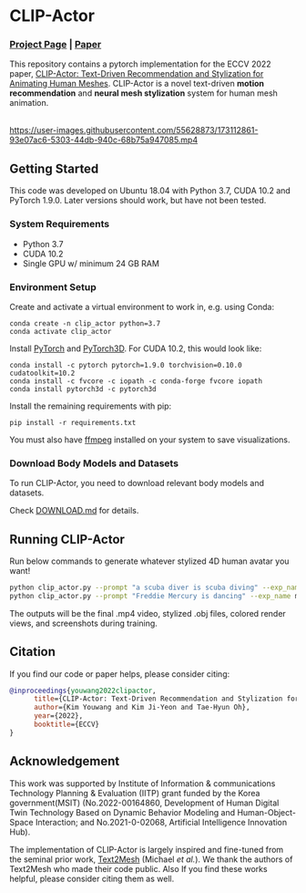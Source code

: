 # CLIP-Actor 
### [Project Page](https://clip-actor.github.io) | [Paper](https://arxiv.org/abs/2206.04382)
This repository contains a pytorch implementation for the ECCV 2022 paper, [CLIP-Actor: Text-Driven Recommendation and Stylization for Animating Human Meshes](https://arxiv.org/abs/2206.04382). CLIP-Actor is a novel text-driven **motion recommendation** and **neural mesh stylization** system for human mesh animation.<br><br>

https://user-images.githubusercontent.com/55628873/173112861-93e07ac6-5303-44db-940c-68b75a947085.mp4

## Getting Started
This code was developed on Ubuntu 18.04 with Python 3.7, CUDA 10.2 and PyTorch 1.9.0. Later versions should work, but have not been tested.

### System Requirements
- Python 3.7
- CUDA 10.2
- Single GPU w/ minimum 24 GB RAM

### Environment Setup
Create and activate a virtual environment to work in, e.g. using Conda:
```
conda create -n clip_actor python=3.7
conda activate clip_actor
```

Install [PyTorch](https://pytorch.org/) and [PyTorch3D](https://github.com/facebookresearch/pytorch3d/blob/main/INSTALL.md). For CUDA 10.2, this would look like:
```
conda install -c pytorch pytorch=1.9.0 torchvision=0.10.0 cudatoolkit=10.2
conda install -c fvcore -c iopath -c conda-forge fvcore iopath
conda install pytorch3d -c pytorch3d
```

Install the remaining requirements with pip:
```
pip install -r requirements.txt
```

You must also have [ffmpeg](https://ffmpeg.org/) installed on your system to save visualizations.

### Download Body Models and Datasets
To run CLIP-Actor, you need to download relevant body models and datasets. 

Check [DOWNLOAD.md](datasets/DOWNLOAD.md) for details.

## Running CLIP-Actor
Run below commands to generate whatever stylized 4D human avatar you want! 
```bash
python clip_actor.py --prompt "a scuba diver is scuba diving" --exp_name scuba_diving
python clip_actor.py --prompt "Freddie Mercury is dancing" --exp_name mercury_dancing
```
The outputs will be the final .mp4 video, stylized .obj files, colored render views, and screenshots during training.

## Citation
If you find our code or paper helps, please consider citing:
````BibTeX
@inproceedings{youwang2022clipactor,
      title={CLIP-Actor: Text-Driven Recommendation and Stylization for Animating Human Meshes},
      author={Kim Youwang and Kim Ji-Yeon and Tae-Hyun Oh},
      year={2022},
      booktitle={ECCV}
}
````

## Acknowledgement
This work was supported by Institute of Information & communications Technology Planning & Evaluation (IITP) 
grant funded by the Korea government(MSIT) (No.2022-00164860, Development of Human Digital Twin Technology Based on Dynamic Behavior Modeling and Human-Object-Space Interaction; and No.2021-0-02068, Artificial Intelligence Innovation Hub).

The implementation of CLIP-Actor is largely inspired and fine-tuned from the seminal prior work, [Text2Mesh](https://github.com/threedle/text2mesh) (Michael _et al._).
We thank the authors of Text2Mesh who made their code public. Also If you find these works helpful, please consider citing them as well.


